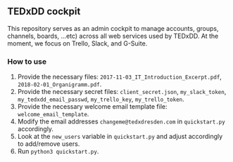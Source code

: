 ## TEDxDD cockpit
This repository serves as an admin cockpit to manage accounts, groups, channels, boards, ...etc) across all web services used by TEDxDD. At the moment, we focus on Trello, Slack, and G-Suite.

### How to use
1. Provide the necessary files: `2017-11-03_IT_Introduction_Excerpt.pdf`, `2018-02-01_Organigramm.pdf`.
2. Provide the necessary secret files: `client_secret.json`, `my_slack_token`, `my_tedxdd_email_passwd`, `my_trello_key`, `my_trello_token`.
3. Provide the necessary welcome email template file: `welcome_email_template`.
4. Modify the email addresses `changeme@tedxdresden.com` in `quickstart.py` accordingly.
5. Look at the `new_users` variable in `quickstart.py` and adjust accordingly to add/remove users.
6. Run `python3 quickstart.py`.
